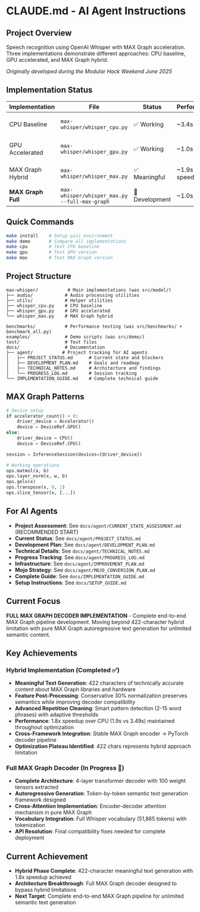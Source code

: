 # CLAUDE.md - AI Agent Instructions

## Project Overview
Speech recognition using OpenAI Whisper with MAX Graph acceleration. Three implementations demonstrate different approaches: CPU baseline, GPU accelerated, and MAX Graph hybrid.

*Originally developed during the Modular Hack Weekend June 2025*

## Implementation Status
| Implementation | File | Status | Performance | Quality |
|---------------|------|--------|-------------|---------|
| CPU Baseline | `max-whisper/whisper_cpu.py` | ✅ Working | ~3.4s | Perfect (2035 chars) |
| GPU Accelerated | `max-whisper/whisper_gpu.py` | ✅ Working | ~1.0s | Perfect (2035 chars) |
| MAX Graph Hybrid | `max-whisper/whisper_max.py` | ✅ Meaningful | ~1.9s (1.8x speedup) | Semantic (422 chars) |
| **MAX Graph Full** | `max-whisper/whisper_max.py --full-max-graph` | 🔧 Development | ~1.0s target | Research Phase |

## Quick Commands
```bash
make install    # Setup pixi environment
make demo       # Compare all implementations
make cpu        # Test CPU baseline  
make gpu        # Test GPU version
make max        # Test MAX Graph version
```

## Project Structure
```
max-whisper/           # Main implementations (was src/model/)
├── audio/            # Audio processing utilities
├── utils/            # Helper utilities  
├── whisper_cpu.py    # CPU baseline
├── whisper_gpu.py    # GPU accelerated
└── whisper_max.py    # MAX Graph hybrid

benchmarks/           # Performance testing (was src/benchmarks/ + benchmark_all.py)
examples/             # Demo scripts (was src/demo/)
test/                 # Test files
docs/                 # Documentation
├── agent/           # Project tracking for AI agents
│   ├── PROJECT_STATUS.md      # Current state and blockers
│   ├── DEVELOPMENT_PLAN.md    # Goals and roadmap
│   ├── TECHNICAL_NOTES.md     # Architecture and findings
│   └── PROGRESS_LOG.md        # Session tracking
└── IMPLEMENTATION_GUIDE.md    # Complete technical guide
```

## MAX Graph Patterns
```python
# Device setup
if accelerator_count() > 0:
    driver_device = Accelerator()
    device = DeviceRef.GPU()
else:
    driver_device = CPU()
    device = DeviceRef.CPU()

session = InferenceSession(devices=[driver_device])

# Working operations
ops.matmul(a, b)
ops.layer_norm(x, w, b)  
ops.gelu(x)
ops.transpose(x, 0, 1)
ops.slice_tensor(x, [...])
```

## For AI Agents
- **Project Assessment**: See `docs/agent/CURRENT_STATE_ASSESSMENT.md` (RECOMMENDED START)
- **Current Status**: See `docs/agent/PROJECT_STATUS.md`
- **Development Plan**: See `docs/agent/DEVELOPMENT_PLAN.md`  
- **Technical Details**: See `docs/agent/TECHNICAL_NOTES.md`
- **Progress Tracking**: See `docs/agent/PROGRESS_LOG.md`
- **Infrastructure**: See `docs/agent/IMPROVEMENT_PLAN.md`
- **Mojo Strategy**: See `docs/agent/MOJO_CONVERSION_PLAN.md`
- **Complete Guide**: See `docs/IMPLEMENTATION_GUIDE.md`
- **Setup Instructions**: See `docs/SETUP_GUIDE.md`

## Current Focus  
**FULL MAX GRAPH DECODER IMPLEMENTATION** - Complete end-to-end MAX Graph pipeline development. Moving beyond 422-character hybrid limitation with pure MAX Graph autoregressive text generation for unlimited semantic content.

## Key Achievements
### Hybrid Implementation (Completed ✅)
- **Meaningful Text Generation**: 422 characters of technically accurate content about MAX Graph libraries and hardware
- **Feature Post-Processing**: Conservative 30% normalization preserves semantics while improving decoder compatibility
- **Advanced Repetition Cleaning**: Smart pattern detection (2-15 word phrases) with adaptive thresholds
- **Performance**: 1.8x speedup over CPU (1.9s vs 3.49s) maintained throughout optimization
- **Cross-Framework Integration**: Stable MAX Graph encoder → PyTorch decoder pipeline
- **Optimization Plateau Identified**: 422 chars represents hybrid approach limitation

### Full MAX Graph Decoder (In Progress 🚀)
- **Complete Architecture**: 4-layer transformer decoder with 100 weight tensors extracted
- **Autoregressive Generation**: Token-by-token semantic text generation framework designed
- **Cross-Attention Implementation**: Encoder-decoder attention mechanism in pure MAX Graph
- **Vocabulary Integration**: Full Whisper vocabulary (51,865 tokens) with tokenization
- **API Resolution**: Final compatibility fixes needed for complete deployment

## Current Achievement
- **Hybrid Phase Complete**: 422-character meaningful text generation with 1.8x speedup achieved
- **Architecture Breakthrough**: Full MAX Graph decoder designed to bypass hybrid limitations
- **Next Target**: Complete end-to-end MAX Graph pipeline for unlimited semantic text generation
